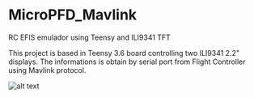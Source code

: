# MicroPFD_Mavlink
RC EFIS emulador using Teensy and ILI9341 TFT

This project is based in Teensy 3.6 board controlling two ILI9341 2.2" displays.
The informations is obtain by serial port from Flight Controller using Mavlink protocol.

![alt text](https://raw.githubusercontent.com/paulopilot/MicroPFD_Mavlink/branch/images/to/panel1.png)
